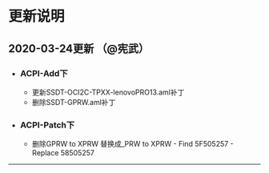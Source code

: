 # 更新说明




## 2020-03-24更新 （@宪武）
- ### ACPI-Add下
  - 更新SSDT-OCI2C-TPXX-lenovoPRO13.aml补丁
  - 删除SSDT-GPRW.aml补丁

- ### ACPI-Patch下
  - 删除GPRW to XPRW 替换成_PRW to XPRW
                         - Find        5F505257 
                         - Replace     58505257
                                   
                                   
                                   
                                   
                                  
----------------------------------------------------------------------------------------------------------------------------                                  

